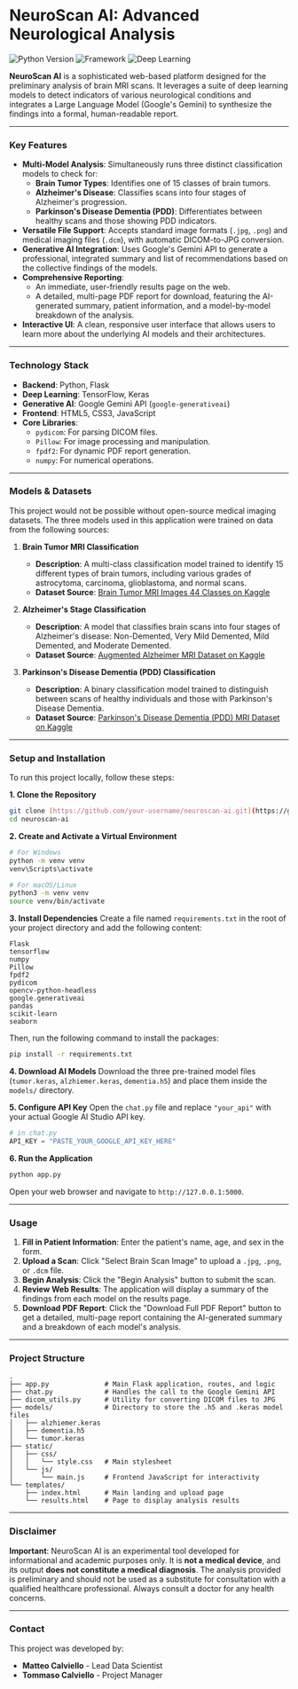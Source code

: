 # NeuroScan AI: Advanced Neurological Analysis

![Python Version](https://img.shields.io/badge/python-3.9+-blue.svg)
![Framework](https://img.shields.io/badge/Framework-Flask-black.svg)
![Deep Learning](https://img.shields.io/badge/Deep%20Learning-TensorFlow-orange.svg)

**NeuroScan AI** is a sophisticated web-based platform designed for the preliminary analysis of brain MRI scans. It leverages a suite of deep learning models to detect indicators of various neurological conditions and integrates a Large Language Model (Google's Gemini) to synthesize the findings into a formal, human-readable report.

---

### Key Features

* **Multi-Model Analysis**: Simultaneously runs three distinct classification models to check for:
    * **Brain Tumor Types**: Identifies one of 15 classes of brain tumors.
    * **Alzheimer's Disease**: Classifies scans into four stages of Alzheimer's progression.
    * **Parkinson's Disease Dementia (PDD)**: Differentiates between healthy scans and those showing PDD indicators.
* **Versatile File Support**: Accepts standard image formats (`.jpg`, `.png`) and medical imaging files (`.dcm`), with automatic DICOM-to-JPG conversion.
* **Generative AI Integration**: Uses Google's Gemini API to generate a professional, integrated summary and list of recommendations based on the collective findings of the models.
* **Comprehensive Reporting**:
    * An immediate, user-friendly results page on the web.
    * A detailed, multi-page PDF report for download, featuring the AI-generated summary, patient information, and a model-by-model breakdown of the analysis.
* **Interactive UI**: A clean, responsive user interface that allows users to learn more about the underlying AI models and their architectures.

---

### Technology Stack

* **Backend**: Python, Flask
* **Deep Learning**: TensorFlow, Keras
* **Generative AI**: Google Gemini API (`google-generativeai`)
* **Frontend**: HTML5, CSS3, JavaScript
* **Core Libraries**:
    * `pydicom`: For parsing DICOM files.
    * `Pillow`: For image processing and manipulation.
    * `fpdf2`: For dynamic PDF report generation.
    * `numpy`: For numerical operations.

---

### Models & Datasets

This project would not be possible without open-source medical imaging datasets. The three models used in this application were trained on data from the following sources:

1.  **Brain Tumor MRI Classification**
    * **Description**: A multi-class classification model trained to identify 15 different types of brain tumors, including various grades of astrocytoma, carcinoma, glioblastoma, and normal scans.
    * **Dataset Source**: [Brain Tumor MRI Images 44 Classes on Kaggle](https://www.kaggle.com/datasets/fernando2rad/brain-tumor-mri-images-44c)

2.  **Alzheimer's Stage Classification**
    * **Description**: A model that classifies brain scans into four stages of Alzheimer's disease: Non-Demented, Very Mild Demented, Mild Demented, and Moderate Demented.
    * **Dataset Source**: [Augmented Alzheimer MRI Dataset on Kaggle](https://www.kaggle.com/datasets/uraninjo/augmented-alzheimer-mri-dataset?resource=download)

3.  **Parkinson's Disease Dementia (PDD) Classification**
    * **Description**: A binary classification model trained to distinguish between scans of healthy individuals and those with Parkinson's Disease Dementia.
    * **Dataset Source**: [Parkinson's Disease Dementia (PDD) MRI Dataset on Kaggle](https://www.kaggle.com/datasets/ajithdari/parkinsons-disease-dementia-pdd)

---

### Setup and Installation

To run this project locally, follow these steps:

**1. Clone the Repository**
```bash
git clone [https://github.com/your-username/neuroscan-ai.git](https://github.com/your-username/neuroscan-ai.git)
cd neuroscan-ai
```

**2. Create and Activate a Virtual Environment**
```bash
# For Windows
python -m venv venv
venv\Scripts\activate

# For macOS/Linux
python3 -m venv venv
source venv/bin/activate
```

**3. Install Dependencies**
Create a file named `requirements.txt` in the root of your project directory and add the following content:
```
Flask
tensorflow
numpy
Pillow
fpdf2
pydicom
opencv-python-headless
google.generativeai
pandas
scikit-learn
seaborn
```
Then, run the following command to install the packages:
```bash
pip install -r requirements.txt
```

**4. Download AI Models**
Download the three pre-trained model files (`tumor.keras`, `alzhiemer.keras`, `dementia.h5`) and place them inside the `models/` directory.

**5. Configure API Key**
Open the `chat.py` file and replace `"your_api"` with your actual Google AI Studio API key.
```python
# in chat.py
API_KEY = "PASTE_YOUR_GOOGLE_API_KEY_HERE"
```

**6. Run the Application**
```bash
python app.py
```
Open your web browser and navigate to `http://127.0.0.1:5000`.

---

### Usage

1.  **Fill in Patient Information**: Enter the patient's name, age, and sex in the form.
2.  **Upload a Scan**: Click "Select Brain Scan Image" to upload a `.jpg`, `.png`, or `.dcm` file.
3.  **Begin Analysis**: Click the "Begin Analysis" button to submit the scan.
4.  **Review Web Results**: The application will display a summary of the findings from each model on the results page.
5.  **Download PDF Report**: Click the "Download Full PDF Report" button to get a detailed, multi-page report containing the AI-generated summary and a breakdown of each model's analysis.

---

### Project Structure

```
.
├── app.py              # Main Flask application, routes, and logic
├── chat.py             # Handles the call to the Google Gemini API
├── dicom_utils.py      # Utility for converting DICOM files to JPG
├── models/             # Directory to store the .h5 and .keras model files
│   ├── alzhiemer.keras
│   ├── dementia.h5
│   └── tumor.keras
├── static/
│   ├── css/
│   │   └── style.css   # Main stylesheet
│   └── js/
│       └── main.js     # Frontend JavaScript for interactivity
└── templates/
    ├── index.html      # Main landing and upload page
    └── results.html    # Page to display analysis results
```

---

### Disclaimer

**Important**: NeuroScan AI is an experimental tool developed for informational and academic purposes only. It is **not a medical device**, and its output **does not constitute a medical diagnosis**. The analysis provided is preliminary and should not be used as a substitute for consultation with a qualified healthcare professional. Always consult a doctor for any health concerns.

---

### Contact

This project was developed by:
* **Matteo Calviello** - Lead Data Scientist
* **Tommaso Calviello** - Project Manager
